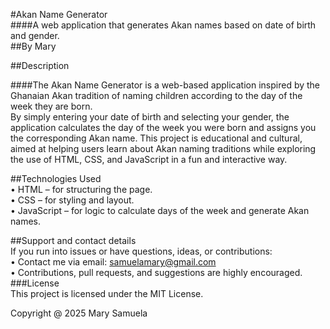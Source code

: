 #Akan Name Generator  
####A web application that generates Akan names based on date of birth and gender.   
##By Mary  

##Description  

####The Akan Name Generator is a web-based application inspired by the Ghanaian Akan tradition of naming children according to the day of the week they are born.  
By simply entering your date of birth and selecting your gender, the application calculates the day of the week you were born and assigns you the corresponding Akan name.
This project is educational and cultural, aimed at helping users learn about Akan naming traditions while exploring the use of HTML, CSS, and JavaScript in a fun and interactive way.  

##Technologies Used  
•	HTML – for structuring the page.  
•	CSS – for styling and layout.  
•	JavaScript – for logic to calculate days of the week and generate Akan names.  

##Support and contact details  
If you run into issues or have questions, ideas, or contributions:  
•	Contact me via email: samuelamary@gmail.com  
•	Contributions, pull requests, and suggestions are highly encouraged.  
###License  
This project is licensed under the MIT License.  

Copyright @ 2025 Mary Samuela


